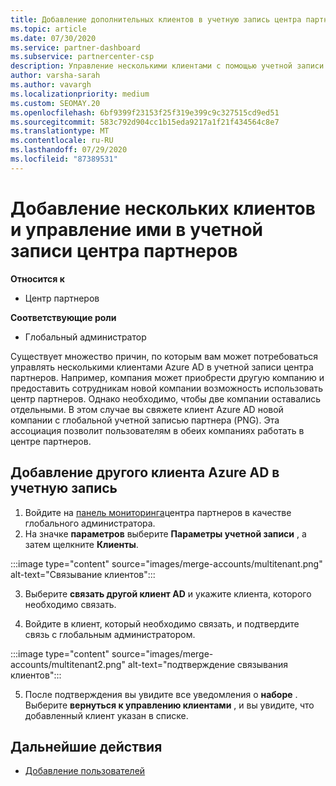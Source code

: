 ```yaml
---
title: Добавление дополнительных клиентов в учетную запись центра партнеров
ms.topic: article
ms.date: 07/30/2020
ms.service: partner-dashboard
ms.subservice: partnercenter-csp
description: Управление несколькими клиентами с помощью учетной записи центра партнеров
author: varsha-sarah
ms.author: vavargh
ms.localizationpriority: medium
ms.custom: SEOMAY.20
ms.openlocfilehash: 6bf9399f23153f25f319e399c9c327515cd9ed51
ms.sourcegitcommit: 583c792d904cc1b15eda9217a1f21f434564c8e7
ms.translationtype: MT
ms.contentlocale: ru-RU
ms.lasthandoff: 07/29/2020
ms.locfileid: "87389531"
---
```

# <a name="add-and-manage-multiple-tenants-in-your-partner-center-account"></a>Добавление нескольких клиентов и управление ими в учетной записи центра партнеров

**Относится к**

- Центр партнеров

**Соответствующие роли**

- Глобальный администратор

Существует множество причин, по которым вам может потребоваться управлять несколькими клиентами Azure AD в учетной записи центра партнеров. Например, компания может приобрести другую компанию и предоставить сотрудникам новой компании возможность использовать центр партнеров. Однако необходимо, чтобы две компании оставались отдельными. В этом случае вы свяжете клиент Azure AD новой компании с глобальной учетной записью партнера (PNG). Эта ассоциация позволит пользователям в обеих компаниях работать в центре партнеров.

## <a name="add-another-azure-ad-tenant-to-your-account"></a>Добавление другого клиента Azure AD в учетную запись

1. Войдите на [панель мониторинга](https://partner.microsoft.com/dashboard)центра партнеров в качестве глобального администратора.
1. На значке **параметров** выберите **Параметры учетной записи** , а затем щелкните **Клиенты**.
 
:::image type="content" source="images/merge-accounts/multitenant.png" alt-text="Связывание клиентов"::: 

3. Выберите **связать другой клиент AD** и укажите клиента, которого необходимо связать.

1. Войдите в клиент, который необходимо связать, и подтвердите связь с глобальным администратором. 

:::image type="content" source="images/merge-accounts/multitenant2.png" alt-text="подтверждение связывания клиентов"::: 

5. После подтверждения вы увидите все уведомления о **наборе** .  Выберите **вернуться к управлению клиентами** , и вы увидите, что добавленный клиент указан в списке.
 
## <a name="next-steps"></a>Дальнейшие действия

- [Добавление пользователей](create-user-accounts-and-set-permissions.md)
